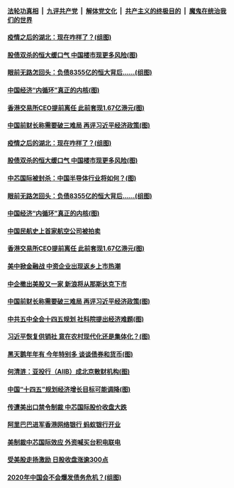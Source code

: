 

####  [法轮功真相](../../../../basic/blob/master/README.md?t=09301103) &nbsp;|&nbsp; [九评共产党](../../../../9ping.md/blob/master/README.md?t=09301103) &nbsp;|&nbsp; [解体党文化](../../../../jtdwh.md/blob/master/README.md?t=09301103)  &nbsp;|&nbsp; [共产主义的终极目的](../../../../gczydzjmd.md/blob/master/README.md?t=09301103) &nbsp;|&nbsp; [魔鬼在统治我们的世界](../../../../mgztzwmdsj.md/blob/master/README.md?t=09301103) 

#### [疫情之后的湖北：现在咋样了？(组图)](../pages/p5/947727.md?t=09301103) 

#### [股债双杀的恒大缓口气 中国楼市现更多风险(图)](../pages/p5/947686.md?t=09301103) 

#### [眼前无路怎回头：负债8355亿的恒大背后……(组图)](../pages/p5/947725.md?t=09301103) 

#### [中国经济“内循环”真正的内核(图)](../pages/p5/947694.md?t=09301103) 

#### [香港交易所CEO提前离任 此前套现1.67亿港元(图)](../pages/p5/947679.md?t=09301103) 

#### [中国前财长称需要破三难局 再评习近平经济政策(图)](../pages/p5/947593.md?t=09301103) 

#### [疫情之后的湖北：现在咋样了？(组图)](../pages/p5/947727.md?t=09301103) 

#### [股债双杀的恒大缓口气 中国楼市现更多风险(图)](../pages/p5/947686.md?t=09301103) 

#### [中芯国际被封杀：中国半导体行业将如何？(图)](../pages/p5/947719.md?t=09301103) 

#### [眼前无路怎回头：负债8355亿的恒大背后……(组图)](../pages/p5/947725.md?t=09301103) 

#### [中国经济“内循环”真正的内核(图)](../pages/p5/947694.md?t=09301103) 

#### [中国民航史上首家航空公司被拍卖](../pages/p5/947683.md?t=09301103) 

#### [香港交易所CEO提前离任 此前套现1.67亿港元(图)](../pages/p5/947679.md?t=09301103) 

#### [美中掀金融战 中资企业出现返乡上市热潮](../pages/p5/947673.md?t=09301103) 

#### [中企撤出美股又一家 新浪将从那斯达克下市](../pages/p5/947670.md?t=09301103) 

#### [中国前财长称需要破三难局 再评习近平经济政策(图)](../pages/p5/947593.md?t=09301103) 

#### [中共五中全会十四五规划 社科院提出经济难题(图)](../pages/p5/947596.md?t=09301103) 

#### [习近平恢复供销社 意在农村现代化还是集体化？(图)](../pages/p5/947607.md?t=09301103) 

#### [黑天鹅年年有 今年特别多 谈谈债券和货币(图)](../pages/p5/947601.md?t=09301103) 

#### [何清涟：亚投行（AIIB）成北京散财机构(图)](../pages/p5/947615.md?t=09301103) 

#### [中国“十四五”规划经济增长目标可能调降(图)](../pages/p5/947609.md?t=09301103) 

#### [传遭美出口禁令制裁 中芯国际股价收盘大跌](../pages/p5/947576.md?t=09301103) 

#### [阿里巴巴进军香港网络银行 蚂蚁银行开业](../pages/p5/947575.md?t=09301103) 

#### [美制裁中芯国际效应 外资喊买台积电联电](../pages/p5/947573.md?t=09301103) 

#### [受美股走扬激励 日股收盘涨逾300点](../pages/p5/947572.md?t=09301103) 

#### [2020年中国会不会爆发债务危机？​(组图)](../pages/p5/947518.md?t=09301103) 

